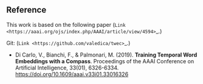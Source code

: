 Reference
---------

This work is based on the following paper (`Link
<https://aaai.org/ojs/index.php/AAAI/article/view/4594>`_.)

Git:  (`Link
<https://github.com/valedica/twec>`_.)

+ Di Carlo, V., Bianchi, F., & Palmonari, M. (2019). **Training Temporal Word Embeddings with a Compass**. Proceedings of the AAAI Conference on Artificial Intelligence, 33(01), 6326-6334. https://doi.org/10.1609/aaai.v33i01.33016326
